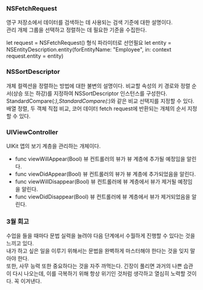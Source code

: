 ### NSFetchRequest
영구 저장소에서 데이터를 검색하는 데 사용되는 검색 기준에 대한 설명이다.<br>
관리 개체 그룹을 선택하고 정렬하는 데 필요한 기준을 수집한다.<br>

let request = NSFetchRequest<NSManagedObject>() 형식 파라미터로 선언필요
let entity = NSEntityDescription.entity(forEntityName: "Employee", in: context request.entity = entity)

### NSSortDescriptor
개체 컬렉션을 정렬하는 방법에 대한 불변의 설명이다.
비교할 속성의 키 경로와 정렬 순서(상승 또는 하강)를 지정하여 NSSortDescriptor 인스턴스를 구성한다.<br>
StandardCompare(_:),StandardCompare(_:)와 같은 비교 선택지를 지정할 수 있다.<br>
배열 정렬, 두 객체 직접 비교, 코어 데이터 fetch request에 반환되는 개체의 순서 지정할 수 있다.<br>

### UIViewController
UIKit 앱의 보기 계층을 관리하는 개체이다.<br>

- func viewWillAppear(Bool)
뷰 컨트롤러의 뷰가 뷰 계층에 추가될 예정임을 알린다.
- func viewDidAppear(Bool)
뷰 컨트롤러의 뷰가 뷰 계층에 추가되었음을 알린다.
- func viewWillDisappear(Bool)
뷰 컨트롤러에 뷰 계층에서 뷰가 제거될 예정임을 알린다.
- func viewDidDisappear(Bool)
뷰 컨트롤러에 뷰 계층에서 뷰가 제거되었음을 알린다.

### 3월 회고
수업을 들을 때마다 문법 실력을 늘려야 다음 단계에서 수월하게 진행할 수 있다는 것을 느끼고 있다.<br>
내가 하고 싶은 일을 이루기 위해서는 문법을 완벽하게 마스터해야 한다는 것을 잊지 말아야 한다.<br>
또한, 사무 능력 또한 중요하다는 것을 자주 까먹는다. 긴장이 풀리면 과거의 나쁜 습관이 다시 나오는데, 이를 극복하기 위해 항상 위기인 것처럼 생각하고 열심히 노력할 것이다. 꼭 이겨낸다.<br>
